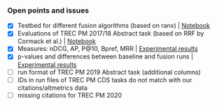 ### Open points and issues 

- [x] Testbed for different fusion algorithms (based on ranx) | [Notebook](./fuse.ipynb)
- [x] Evaluations of TREC PM 2017/18 Abstract task (based on RRF by Cormack et al.) | [Notebook](./fuse.ipynb)
- [x] Measures: nDCG, AP, P@10, Bpref, MRR | [Experimental results](./experimental_results/)
- [x] p-values and differences between baseline and fusion runs | [Experimental results](./experimental_results/)
- [ ] run format of TREC PM 2019 Abstract task (additional columns)
- [ ] IDs in run files of TREC PM CDS tasks do not match with our citations/altmetrics data
- [ ] missing citations for TREC PM 2020
